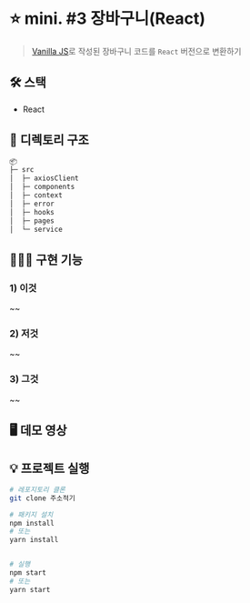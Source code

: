# ⭐️ mini. #3 장바구니(React)

> [Vanilla JS](https://github.com/ssori0421/mini-cart)로 작성된 장바구니 코드를 `React` 버전으로 변환하기

## 🛠️ 스택

-   React

## 📂 디렉토리 구조

```bash
📦
├─ src
│  ├─ axiosClient
│  ├─ components
│  ├─ context
│  ├─ error
│  ├─ hooks
│  ├─ pages
│  └─ service
```

## 👩🏻‍💻 구현 기능

### 1) 이것

~~

### 2) 저것

~~

### 3) 그것

~~

## 🖥️ 데모 영상

## 💡 프로젝트 실행

```bash
# 레포지토리 클론
git clone 주소적기

# 패키지 설치
npm install
# 또는
yarn install


# 실행
npm start
# 또는
yarn start
```
